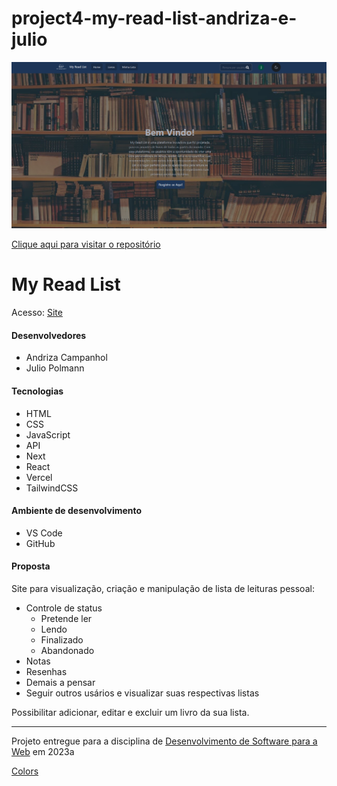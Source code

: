 # project4-my-read-list-andriza-e-julio
![image](site.png)

[Clique aqui para visitar o repositório](https://github.com/elc1090/project3-andriza-e-julio)

# My Read List

Acesso: [Site](https://my-read-list-delta.vercel.app/)


#### Desenvolvedores
- Andriza Campanhol
- Julio Polmann

#### Tecnologias

- HTML
- CSS
- JavaScript
- API
- Next
- React
- Vercel
- TailwindCSS

#### Ambiente de desenvolvimento

- VS Code
- GitHub


#### Proposta

Site para visualização, criação e manipulação de lista de leituras pessoal:
- Controle de status
  - Pretende ler
  - Lendo
  - Finalizado
  - Abandonado
- Notas
- Resenhas
- Demais a pensar
- Seguir outros usários e visualizar suas respectivas listas

Possibilitar adicionar, editar e excluir um livro da sua lista.

---
Projeto entregue para a disciplina de [Desenvolvimento de Software para a Web](http://github.com/andreainfufsm/elc1090-2023a) em 2023a

[Colors](https://coolors.co/192c47-1d3557-254672-fed766-e6e6ea-f4f4f8)
